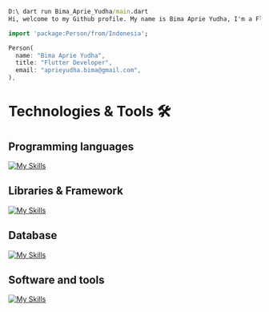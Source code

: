 ```cmd
D:\ dart run Bima_Aprie_Yudha/main.dart
Hi, welcome to my Github profile. My name is Bima Aprie Yudha, I'm a Flutter Developer.👋👋👋
```




```dart
import 'package:Person/from/Indonesia';

Person(
  name: "Bima Aprie Yudha",
  title: "Flutter Developer",
  email: "aprieyudha.bima@gmail.com",
),
```
# Technologies & Tools 🛠️

## Programming languages ##
[![My Skills](https://skillicons.dev/icons?i=js,express,dart,kotlin)](https://skillicons.dev)
## Libraries & Framework
[![My Skills](https://skillicons.dev/icons?i=flutter,laravel,nextjs)](https://skillicons.dev)
## Database
[![My Skills](https://skillicons.dev/icons?i=firebase,mysql)](https://skillicons.dev)
## Software and tools
[![My Skills](https://skillicons.dev/icons?i=vscode,figma,androidstudio,postman,xd)](https://skillicons.dev)



